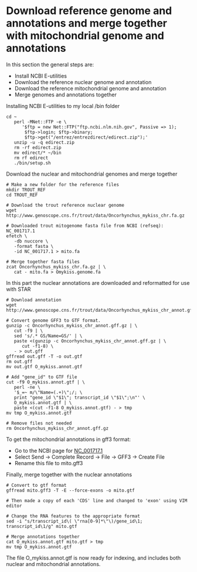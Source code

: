 # Download reference genome and annotations and merge together with mitochondrial genome and annotations
In this section the general steps are:
- Install NCBI E-utilities
- Download the reference nuclear genome and annotation
- Download the reference mitochondrial genome and annotation
- Merge genomes and annotations together

Installing NCBI E-utilities to my local /bin folder
```
cd ~
   perl -MNet::FTP -e \
      '$ftp = new Net::FTP("ftp.ncbi.nlm.nih.gov", Passive => 1);
       $ftp->login; $ftp->binary;
       $ftp->get("/entrez/entrezdirect/edirect.zip");'
   unzip -u -q edirect.zip
   rm -rf edirect.zip
   mv edirect/* ~/bin
   rm rf edirect
   ./bin/setup.sh
```

Download the nuclear and mitochondrial genomes and merge together
```
# Make a new folder for the reference files
mkdir TROUT_REF
cd TROUT_REF

# Download the trout reference nuclear genome
wget http://www.genoscope.cns.fr/trout/data/Oncorhynchus_mykiss_chr.fa.gz

# Downloaded trout mitogenome fasta file from NCBI (refseq): NC_001717.1
efetch \
   -db nuccore \
   -format fasta \
   -id NC_001717.1 > mito.fa

# Merge together fasta files
zcat Oncorhynchus_mykiss_chr.fa.gz | \
   cat - mito.fa > Omykiss.genome.fa
```

In this part the nuclear annotations are downloaded and reformatted for use with STAR
```
# Download annotation
wget http://www.genoscope.cns.fr/trout/data/Oncorhynchus_mykiss_chr_annot.gff.gz

# Convert genome GFF3 to GTF format.
gunzip -c Oncorhynchus_mykiss_chr_annot.gff.gz | \
   cut -f9 | \
   sed 's/.* GS/Name=GS/' | \
   paste <(gunzip -c Oncorhynchus_mykiss_chr_annot.gff.gz | \
      cut -f1-8) \
   - > out.gff
gffread out.gff -T -o out.gtf
rm out.gff
mv out.gtf O_mykiss.annot.gtf

# Add "gene_id" to GTF file
cut -f9 O_mykiss.annot.gtf | \
   perl -ne \
   '$_=~ m/\"Name=(.+)\";/; \
   print "gene_id \"$1\"; transcript_id \"$1\";\n"' \
   O_mykiss.annot.gtf | \
   paste <(cut -f1-8 O_mykiss.annot.gtf) - > tmp
mv tmp O_mykiss.annot.gtf

# Remove files not needed
rm Oncorhynchus_mykiss_chr_annot.gff.gz
```
To get the mitochondrial annotations in gff3 format:
- Go to the NCBI page for [NC_001717.1](https://www.ncbi.nlm.nih.gov/nuccore/5835261/)
- Select Send -> Complete Record -> File -> GFF3 -> Create File
- Rename this file to mito.gff3

Finally, merge together with the nuclear annotations
```
# Convert to gtf format
gffread mito.gff3 -T -E --force-exons -o mito.gtf

# Then made a copy of each 'CDS' line and changed to 'exon' using VIM editor

# Change the RNA features to the appropriate format
sed -i "s/transcript_id\( \"rna[0-9]*\"\)/gene_id\1; transcript_id\1/g" mito.gtf

# Merge annotations together
cat O_mykiss.annot.gtf mito.gtf > tmp
mv tmp O_mykiss.annot.gtf
```
The file O_mykiss.annot.gtf is now ready for indexing, and includes both nuclear and mitochondrial annotations.
